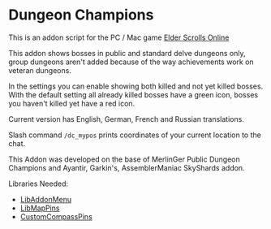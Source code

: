 # Dungeon Champions

This is an addon script for the PC / Mac game [Elder Scrolls Online](https://www.elderscrollsonline.com/)

This addon shows bosses in public and standard delve dungeons only, group dungeons aren't added because of the way achievements work on veteran dungeons.

In the settings you can enable showing both killed and not yet killed bosses.
With the default setting all already killed bosses have a green icon, bosses you haven't killed yet have a red icon.

Current version has English, German, French and Russian translations.

Slash command `/dc_mypos` prints coordinates of your current location to the chat.

This Addon was developed on the base of MerlinGer Public Dungeon Champions and Ayantir, Garkin's, AssemblerManiac SkyShards addon.

Libraries Needed:
* [LibAddonMenu](https://www.esoui.com/downloads/info7-LibAddonMenu.html)
* [LibMapPins](https://www.esoui.com/downloads/info563-LibMapPins.html)
* [CustomCompassPins](https://www.esoui.com/downloads/info185-CustomCompassPins.html)

